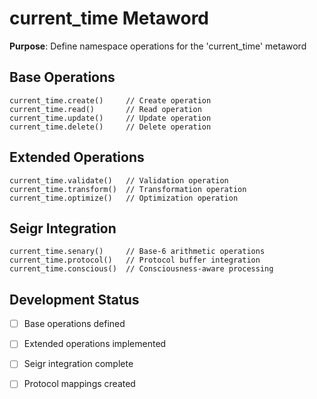 # current_time Metaword

**Purpose**: Define namespace operations for the 'current_time' metaword

## Base Operations

```hyphos
current_time.create()     // Create operation
current_time.read()       // Read operation  
current_time.update()     // Update operation
current_time.delete()     // Delete operation
```

## Extended Operations

```hyphos
current_time.validate()   // Validation operation
current_time.transform()  // Transformation operation
current_time.optimize()   // Optimization operation
```

## Seigr Integration

```hyphos
current_time.senary()     // Base-6 arithmetic operations
current_time.protocol()   // Protocol buffer integration
current_time.conscious()  // Consciousness-aware processing
```

## Development Status

- [ ] Base operations defined
- [ ] Extended operations implemented  
- [ ] Seigr integration complete
- [ ] Protocol mappings created

